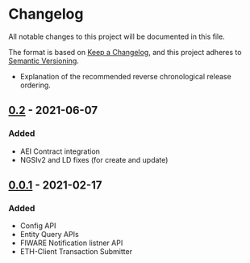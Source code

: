 # Changelog

All notable changes to this project will be documented in this file.

The format is based on [Keep a Changelog](https://keepachangelog.com/en/1.0.0/),
and this project adheres to [Semantic Versioning](https://semver.org/spec/v2.0.0.html).

- Explanation of the recommended reverse chronological release ordering.


## [0.2] - 2021-06-07

### Added

- AEI Contract integration
- NGSIv2 and LD fixes (for create and update)


[0.2]: https://github.com/fiware/CanisMajor/releases/tag/0.2

## [0.0.1] - 2021-02-17

### Added

- Config API
- Entity Query APIs
- FIWARE Notification listner API
- ETH-Client Transaction Submitter


[0.0.1]: https://github.com/fiware/CanisMajor/releases/tag/0.0.1